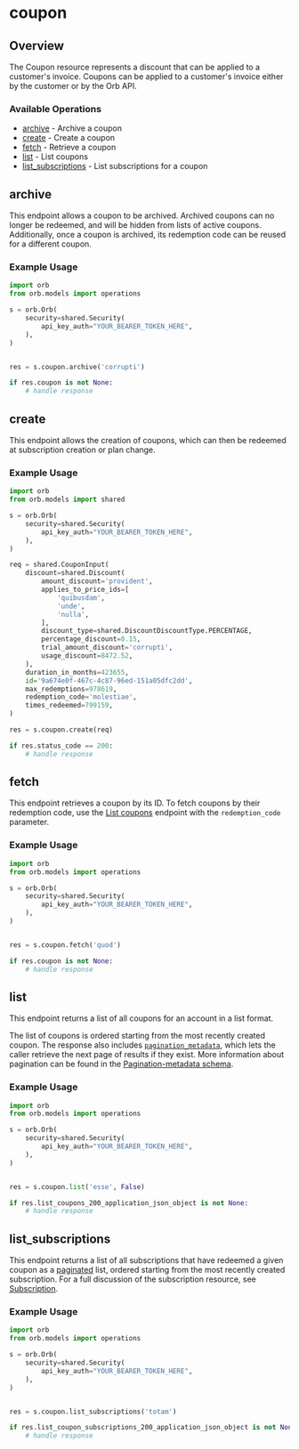 # coupon

## Overview

The Coupon resource represents a discount that can be applied to a customer's invoice. Coupons can be applied to a customer's invoice either by the customer or by the Orb API.

### Available Operations

* [archive](#archive) - Archive a coupon
* [create](#create) - Create a coupon
* [fetch](#fetch) - Retrieve a coupon
* [list](#list) - List coupons
* [list_subscriptions](#list_subscriptions) - List subscriptions for a coupon

## archive

This endpoint allows a coupon to be archived. Archived coupons can no longer be redeemed, and will be hidden from lists of active coupons. Additionally, once a coupon is archived, its redemption code can be reused for a different coupon.

### Example Usage

```python
import orb
from orb.models import operations

s = orb.Orb(
    security=shared.Security(
        api_key_auth="YOUR_BEARER_TOKEN_HERE",
    ),
)


res = s.coupon.archive('corrupti')

if res.coupon is not None:
    # handle response
```

## create

This endpoint allows the creation of coupons, which can then be redeemed at subscription creation or plan change.

### Example Usage

```python
import orb
from orb.models import shared

s = orb.Orb(
    security=shared.Security(
        api_key_auth="YOUR_BEARER_TOKEN_HERE",
    ),
)

req = shared.CouponInput(
    discount=shared.Discount(
        amount_discount='provident',
        applies_to_price_ids=[
            'quibusdam',
            'unde',
            'nulla',
        ],
        discount_type=shared.DiscountDiscountType.PERCENTAGE,
        percentage_discount=0.15,
        trial_amount_discount='corrupti',
        usage_discount=8472.52,
    ),
    duration_in_months=423655,
    id='9a674e0f-467c-4c87-96ed-151a05dfc2dd',
    max_redemptions=978619,
    redemption_code='molestiae',
    times_redeemed=799159,
)

res = s.coupon.create(req)

if res.status_code == 200:
    # handle response
```

## fetch

This endpoint retrieves a coupon by its ID. To fetch coupons by their redemption code, use the [List coupons](list-coupons) endpoint with the `redemption_code` parameter.

### Example Usage

```python
import orb
from orb.models import operations

s = orb.Orb(
    security=shared.Security(
        api_key_auth="YOUR_BEARER_TOKEN_HERE",
    ),
)


res = s.coupon.fetch('quod')

if res.coupon is not None:
    # handle response
```

## list

This endpoint returns a list of all coupons for an account in a list format. 

The list of coupons is ordered starting from the most recently created coupon. The response also includes [`pagination_metadata`](../api/pagination), which lets the caller retrieve the next page of results if they exist. More information about pagination can be found in the [Pagination-metadata schema](pagination).

### Example Usage

```python
import orb
from orb.models import operations

s = orb.Orb(
    security=shared.Security(
        api_key_auth="YOUR_BEARER_TOKEN_HERE",
    ),
)


res = s.coupon.list('esse', False)

if res.list_coupons_200_application_json_object is not None:
    # handle response
```

## list_subscriptions

This endpoint returns a list of all subscriptions that have redeemed a given coupon as a [paginated](../api/pagination) list, ordered starting from the most recently created subscription. For a full discussion of the subscription resource, see [Subscription](../guides/concepts#subscription).

### Example Usage

```python
import orb
from orb.models import operations

s = orb.Orb(
    security=shared.Security(
        api_key_auth="YOUR_BEARER_TOKEN_HERE",
    ),
)


res = s.coupon.list_subscriptions('totam')

if res.list_coupon_subscriptions_200_application_json_object is not None:
    # handle response
```
